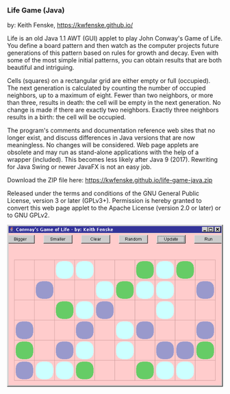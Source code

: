 
### Life Game (Java)

by: Keith Fenske, https://kwfenske.github.io/

Life is an old Java 1.1 AWT (GUI) applet to play John Conway's Game of Life.
You define a board pattern and then watch as the computer projects future
generations of this pattern based on rules for growth and decay. Even with some
of the most simple initial patterns, you can obtain results that are both
beautiful and intriguing.

Cells (squares) on a rectangular grid are either empty or full (occupied). The
next generation is calculated by counting the number of occupied neighbors, up
to a maximum of eight. Fewer than two neighbors, or more than three, results in
death: the cell will be empty in the next generation. No change is made if
there are exactly two neighbors. Exactly three neighbors results in a birth:
the cell will be occupied.

The program's comments and documentation reference web sites that no longer
exist, and discuss differences in Java versions that are now meaningless. No
changes will be considered. Web page applets are obsolete and may run as
stand-alone applications with the help of a wrapper (included). This becomes
less likely after Java 9 (2017). Rewriting for Java Swing or newer JavaFX is
not an easy job.

Download the ZIP file here: https://kwfenske.github.io/life-game-java.zip

Released under the terms and conditions of the GNU General Public License,
version 3 or later (GPLv3+). Permission is hereby granted to convert this web
page applet to the Apache License (version 2.0 or later) or to GNU GPLv2.

![Life Game (Java) sample program image](Life3.png)
